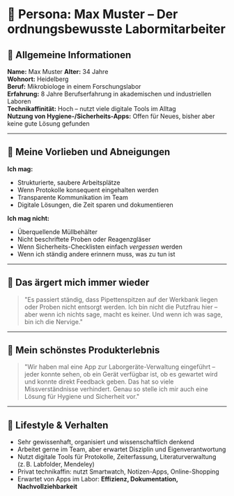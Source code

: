 # 👤 Persona: Max Muster – Der ordnungsbewusste Labormitarbeiter

## 📌 Allgemeine Informationen
**Name:** Max Muster 
**Alter:** 34 Jahre  
**Wohnort:** Heidelberg  
**Beruf:** Mikrobiologe in einem Forschungslabor  
**Erfahrung:** 8 Jahre Berufserfahrung in akademischen und industriellen Laboren  
**Technikaffinität:** Hoch – nutzt viele digitale Tools im Alltag  
**Nutzung von Hygiene-/Sicherheits-Apps:** Offen für Neues, bisher aber keine gute Lösung gefunden

---

## 💬 Meine Vorlieben und Abneigungen

**Ich mag:**
- Strukturierte, saubere Arbeitsplätze  
- Wenn Protokolle konsequent eingehalten werden  
- Transparente Kommunikation im Team  
- Digitale Lösungen, die Zeit sparen und dokumentieren

**Ich mag nicht:**
- Überquellende Müllbehälter  
- Nicht beschriftete Proben oder Reagenzgläser  
- Wenn Sicherheits-Checklisten einfach *vergessen* werden  
- Wenn ich ständig andere erinnern muss, was zu tun ist

---

## 😤 Das ärgert mich immer wieder

> "Es passiert ständig, dass Pipettenspitzen auf der Werkbank liegen oder Proben nicht entsorgt werden. Ich bin nicht die Putzfrau hier – aber wenn ich nichts sage, macht es keiner. Und wenn ich was sage, bin ich die Nervige."

---

## 🌟 Mein schönstes Produkterlebnis

> "Wir haben mal eine App zur Laborgeräte-Verwaltung eingeführt – jeder konnte sehen, ob ein Gerät verfügbar ist, ob es gewartet wird und konnte direkt Feedback geben. Das hat so viele Missverständnisse verhindert. Genau so stelle ich mir auch eine Lösung für Hygiene und Sicherheit vor."

---

## 🧬 Lifestyle & Verhalten

- Sehr gewissenhaft, organisiert und wissenschaftlich denkend  
- Arbeitet gerne im Team, aber erwartet Disziplin und Eigenverantwortung  
- Nutzt digitale Tools für Protokolle, Zeiterfassung, Literaturverwaltung (z. B. Labfolder, Mendeley)  
- Privat technikaffin: nutzt Smartwatch, Notizen-Apps, Online-Shopping  
- Erwartet von Apps im Labor: **Effizienz, Dokumentation, Nachvollziehbarkeit**